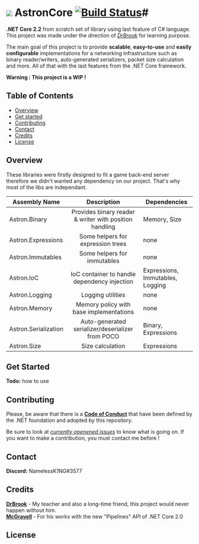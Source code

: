 # ![](https://www.shareicon.net/data/32x32/2016/11/09/851508_planet_512x512.png) AstronCore [![Build Status](https://travis-ci.com/thenameless314159/AstronCore.svg?token=r6UpDpoyLDxvQzKZj12r&branch=master)](https://travis-ci.com/thenameless314159/AstronCore)#
**.NET Core 2.2** from scratch set of library using last feature of C# language. This project was made under the direction of [*DrBrook*](https://github.com/DrBrooklyn "DrBrook") for learning purpose. 

The main goal of this project is to provide **scalable**, **easy-to-use** and **easily configurable** implementations for a networking infrastructure such as binary reader/writers, auto-generated serializers, packet size calculation and more. All of that with the last features from the .NET Core framework.

**Warning : This project is a WIP !**

## Table of Contents ##
- [Overview](#overview)
- [Get started](#get-started)
- [Contributing](#contributing)
- [Contact](#contact)
- [Credits](#credits)
- [License](#license)


## Overview
These libraries were firstly designed to fit a game back-end server therefore we didn't wanted any dependency on our project. That's why most of the libs are independant.

| Assembly Name        	|                       Description                      	| Dependencies                     	|
|----------------------	|:------------------------------------------------------:	|----------------------------------	|
| Astron.Binary        	| Provides binary reader & writer with position handling 	| Memory, Size                     	|
| Astron.Expressions   	|            Some helpers for expression trees           	| none                             	|
| Astron.Immutables    	|               Some helpers for immutables              	| none                             	|
| Astron.IoC           	|      IoC container to handle dependency injection      	| Expressions, Immutables, Logging 	|
| Astron.Logging       	|                    Logging utilities                   	| none                             	|
| Astron.Memory        	|         Memory policy with base implementations        	| none                             	|
| Astron.Serialization 	|    Auto-generated serializer/deserializer from POCO    	| Binary, Expressions              	|
| Astron.Size          	|                    Size calculation                    	| Expressions                      	|

## Get Started

**Todo:** how to use

## Contributing
Please, be aware that there is a [**Code of Conduct**](https://dotnetfoundation.org/code-of-conduct) that have been defined by the .NET foundation and adopted by this repository.
  
Be sure to look at [*currently openened issues*](https://github.com/thenameless314159/AstronCore/issues) to know what is going on. If you want to make a contribution, you must contact me before !
## Contact
**Discord:** NamelessK1NG#3577
## Credits
[**DrBrook**](https://github.com/DrBrooklyn "DrBrook") - My teacher and also a long-time friend, this project would never happen without him.  
[**McGravell**](https://github.com/mgravell "McGravell") - For his works with the new "Pipelines" API of .NET Core 2.0

## License
